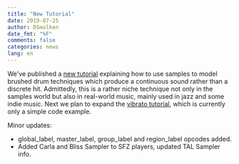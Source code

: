 ```yaml
---
title: "New Tutorial"
date: 2019-07-25
author: DSmolken
date_fmt: "%F"
comments: false
categories: news
lang: en
---
```

We've published a [new tutorial](/tutorials/brush_stirs) explaining how to use samples to
model brushed drum techniques which produce a continuous sound
rather than a discrete hit. Admittedly, this is a rather niche technique not only
in the samples world but also in real-world music, mainly used in
jazz and some indie music. Next we plan to expand the [vibrato tutorial](/tutorials/vibrato),
which is currently only a simple code example.

Minor updates:
+ global_label, master_label, group_label and region_label opcodes added.
+ Added Carla and Bliss Sampler to SFZ players, updated TAL Sampler info.
